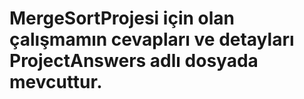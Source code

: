 # MergeSortProjesi için olan çalışmamın cevapları ve detayları ProjectAnswers adlı dosyada mevcuttur.
